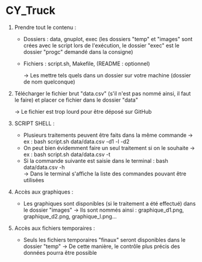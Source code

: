 # CY_Truck

1) Prendre tout le contenu :
     - Dossiers : data, gnuplot, exec  (les dossiers "temp" et "images" sont crées avec le script lors de l'exécution, le dossier "exec" est le dossier "progc" demandé dans la consigne)
     - Fichiers : script.sh, Makefile, (README : optionnel)

       -> Les mettre tels quels dans un dossier sur votre machine (dossier de nom           quelconque)

       
2) Télécharger le fichier brut "data.csv" (s'il n'est pas nommé ainsi, il faut le     faire) et placer ce fichier dans le dossier "data"

   -> Le fichier est trop lourd pour être déposé sur GitHub


3) SCRIPT SHELL :
    - Plusieurs traitements peuvent être faits dans la même commande
  -> ex : bash script.sh data/data.csv -d1 -l -d2
    - On peut bien évidemment faire un seul traitement si on le souhaite
  -> ex : bash script.sh data/data.csv -t
    - Si la commande suivante est saisie dans le terminal : bash data/data.csv -h  
  -> Dans le terminal s'affiche la liste des commandes pouvant être utilisées


 4) Accès aux graphiques :
    - Les graphiques sont disponibles (si le traitement a été effectué) dans le dossier "images"
      -> Ils sont nommés ainsi : graphique_d1.png, graphique_d2.png, graphique_l.png...


5) Accès aux fichiers temporaires :
    - Seuls les fichiers temporaires "finaux" seront disponibles dans le dossier "temp"
      -> De cette manière, le contrôle plus précis des données pourra être possible
